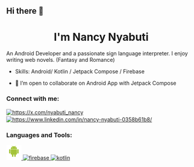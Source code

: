 ## Hi there 👋
<h1 align="center">I'm Nancy Nyabuti</h1>
An Android Developer and a passionate sign language interpreter. I enjoy writing web novels. (Fantasy and Romance)


- Skills: Android/ Kotlin / Jetpack Compose / Firebase

- 👯 I’m open to collaborate on Android App with Jetpack Compose 

<h3 align="left">Connect with me:</h3>
<p align="left">
<a href="https://twitter.com/https://x.com/nyabuti_nancy" target="blank"><img align="center" src="https://raw.githubusercontent.com/rahuldkjain/github-profile-readme-generator/master/src/images/icons/Social/twitter.svg" alt="https://x.com/nyabuti_nancy" height="30" width="40" /></a>
<a href="https://linkedin.com/in/https://www.linkedin.com/in/nancy-nyabuti-0358b61b8/" target="blank"><img align="center" src="https://raw.githubusercontent.com/rahuldkjain/github-profile-readme-generator/master/src/images/icons/Social/linked-in-alt.svg" alt="https://www.linkedin.com/in/nancy-nyabuti-0358b61b8/" height="30" width="40" /></a>
</p>

<h3 align="left">Languages and Tools:</h3>
<p align="left"> <a href="https://developer.android.com" target="_blank" rel="noreferrer"> <img src="https://raw.githubusercontent.com/devicons/devicon/master/icons/android/android-original-wordmark.svg" alt="android" width="40" height="40"/> </a> <a href="https://firebase.google.com/" target="_blank" rel="noreferrer"> <img src="https://www.vectorlogo.zone/logos/firebase/firebase-icon.svg" alt="firebase" width="40" height="40"/> </a> <a href="https://kotlinlang.org" target="_blank" rel="noreferrer"> <img src="https://www.vectorlogo.zone/logos/kotlinlang/kotlinlang-icon.svg" alt="kotlin" width="40" height="40"/> </a> </p>
